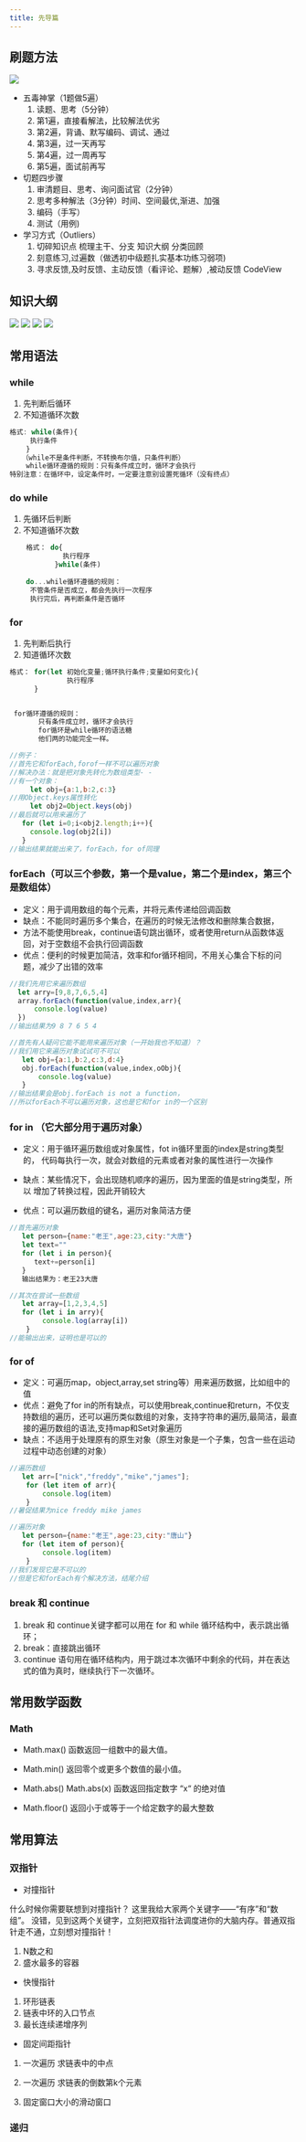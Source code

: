 ```yaml
---
title: 先导篇
---
```


## 刷题方法

![](https://vp-blog-img.oss-cn-shanghai.aliyuncs.com/2021/algorithm/00%E5%87%86%E5%A4%87%E5%BC%80%E5%A7%8B-%E5%88%B7%E9%A2%98%E6%96%B9%E6%B3%95.png)

- 五毒神掌（1题做5遍）
    1. 读题、思考（5分钟）
    2. 第1遍，直接看解法，比较解法优劣
	3. 第2遍，背诵、默写编码、调试、通过
	4. 第3遍，过一天再写
	5. 第4遍，过一周再写
	6. 第5遍，面试前再写
- 切题四步骤
	1. 审清题目、思考、询问面试官（2分钟）
	2. 思考多种解法（3分钟）时间、空间最优,渐进、加强
	4. 编码（手写）
	5. 测试（用例)
- 学习方式（Outliers）
	1. 切碎知识点
    梳理主干、分支
    知识大纲
    分类回顾
	2. 刻意练习,过遍数（做透初中级题扎实基本功练习弱项)
	3. 寻求反馈,及时反馈、主动反馈（看评论、题解）,被动反馈 CodeView

## 知识大纲

![](https://vp-blog-img.oss-cn-shanghai.aliyuncs.com/2021/algorithm/01%E8%84%91%E5%9B%BE%E6%A2%B3%E7%90%86-%E7%9F%A5%E8%AF%86%E5%88%86%E7%B1%BB.png
)
![](https://vp-blog-img.oss-cn-shanghai.aliyuncs.com/2021/algorithm/02%E8%84%91%E5%9B%BE%E6%A2%B3%E7%90%86-%E6%95%B0%E6%8D%AE%E7%BB%93%E6%9E%84.png
)
![](https://vp-blog-img.oss-cn-shanghai.aliyuncs.com/2021/algorithm/03%E8%84%91%E5%9B%BE%E6%A2%B3%E7%90%86-%E7%AE%97%E6%B3%95.png
)
![](https://vp-blog-img.oss-cn-shanghai.aliyuncs.com/2021/algorithm/04%E5%85%A5%E9%97%A8%E5%9F%BA%E7%A1%80-%E6%97%B6%E7%A9%BA%E5%A4%8D%E6%9D%82%E5%BA%A6.png
)

## 常用语法

### while

1. 先判断后循环
2. 不知道循环次数

```js
格式: while(条件){
     执行条件
    }
   （while不是条件判断，不转换布尔值，只条件判断）
    while循环遵循的规则：只有条件成立时，循环才会执行
特别注意：在循环中，设定条件时，一定要注意别设置死循环（没有终点）

```

### do while

1. 先循环后判断
2. 不知道循环次数

```js
    格式： do{
             执行程序
           }while(条件)
  
    do...while循环遵循的规则：           
     不管条件是否成立，都会先执行一次程序
     执行完后，再判断条件是否循环

```

### for

1. 先判断后执行
2. 知道循环次数

```js
格式： for(let 初始化变量;循环执行条件;变量如何变化){
              执行程序
      }


 for循环遵循的规则：  
       只有条件成立时，循环才会执行
       for循环是while循环的语法糖
       他们两的功能完全一样。

//例子：
//首先它和forEach,forof一样不可以遍历对象
//解决办法：就是把对象先转化为数组类型- -
//有一个对象：
     let obj={a:1,b:2,c:3}
//用Object.keys属性转化
     let obj2=Object.keys(obj)
//最后就可以用来遍历了
   for (let i=0;i<obj2.length;i++){
     console.log(obj2[i])
   }
//输出结果就能出来了，forEach，for of同理
```

### forEach（可以三个参数，第一个是value，第二个是index，第三个是数组体）

- 定义：用于调用数组的每个元素，并将元素传递给回调函数
- 缺点：不能同时遍历多个集合，在遍历的时候无法修改和删除集合数据，
- 方法不能使用break，continue语句跳出循环，或者使用return从函数体返回，对于空数组不会执行回调函数
- 优点：便利的时候更加简洁，效率和for循环相同，不用关心集合下标的问题，减少了出错的效率

```js
//我们先用它来遍历数组
  let arry=[9,8,7,6,5,4]
  array.forEach(function(value,index,arr){
      console.log(value)
  })
//输出结果为9 8 7 6 5 4

//首先有人疑问它能不能用来遍历对象（一开始我也不知道）？
//我们用它来遍历对象试试可不可以
   let obj={a:1,b:2,c:3,d:4}
   obj.forEach(function(value,index,oObj){
       console.log(value)
   }
//输出结果会是obj.forEach is not a function，
//所以forEach不可以遍历对象，这也是它和for in的一个区别

```

### for in （它大部分用于遍历对象）

- 定义：用于循环遍历数组或对象属性，fot in循环里面的index是string类型的，
 代码每执行一次，就会对数组的元素或者对象的属性进行一次操作

- 缺点：某些情况下，会出现随机顺序的遍历，因为里面的值是string类型，所以
                增加了转换过程，因此开销较大
- 优点：可以遍历数组的键名，遍历对象简洁方便

```js
//首先遍历对象
   let person={name:"老王",age:23,city:"大唐"}
   let text=""
   for (let i in person){
      text+=person[i]
   }
   输出结果为：老王23大唐

//其次在尝试一些数组
   let array=[1,2,3,4,5]
   for (let i in arry){
        console.log(array[i])
    }
//能输出出来，证明也是可以的
```

### for of

- 定义：可遍历map，object,array,set string等）用来遍历数据，比如组中的值
- 优点：避免了for in的所有缺点，可以使用break,continue和return，不仅支持数组的遍历，还可以遍历类似数组的对象，支持字符串的遍历,最简洁，最直接的遍历数组的语法,支持map和Set对象遍历
- 缺点：不适用于处理原有的原生对象（原生对象是一个子集，包含一些在运动过程中动态创建的对象）

```js
//遍历数组
   let arr=["nick","freddy","mike","james"];
    for (let item of arr){
        console.log(item)
    }
//暑促结果为nice freddy mike james

//遍历对象
   let person={name:"老王",age:23,city:"唐山"}
   for (let item of person){
        console.log(item)
    }
//我们发现它是不可以的
//但是它和forEach有个解决方法，结尾介绍
```


### break 和 continue

1. break 和 continue关键字都可以用在 for 和 while 循环结构中，表示跳出循环；
2. break：直接跳出循环
3. continue 语句用在循环结构内，用于跳过本次循环中剩余的代码，并在表达式的值为真时，继续执行下一次循环。


## 常用数学函数

### Math

- Math.max() 函数返回一组数中的最大值。

- Math.min() 返回零个或更多个数值的最小值。

- Math.abs() Math.abs(x) 函数返回指定数字 “x“ 的绝对值

- Math.floor() 返回小于或等于一个给定数字的最大整数

## 常用算法

### 双指针

- 对撞指针

什么时候你需要联想到对撞指针？
这里我给大家两个关键字——“有序”和“数组”。
没错，见到这两个关键字，立刻把双指针法调度进你的大脑内存。普通双指针走不通，立刻想对撞指针！

1. N数之和
2. 盛水最多的容器

- 快慢指针

1. 环形链表
2. 链表中环的入口节点
3. 最长连续递增序列

- 固定间距指针

1. 一次遍历 求链表中的中点

2. 一次遍历 求链表的倒数第k个元素

3. 固定窗口大小的滑动窗口


### 递归




